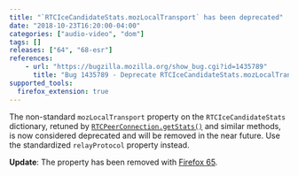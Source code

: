 ```yaml
---
title: "`RTCIceCandidateStats.mozLocalTransport` has been deprecated"
date: "2018-10-23T16:20:00-04:00"
categories: ["audio-video", "dom"]
tags: []
releases: ["64", "68-esr"]
references:
    - url: "https://bugzilla.mozilla.org/show_bug.cgi?id=1435789"
      title: "Bug 1435789 - Deprecate RTCIceCandidateStats.mozLocalTransport and add protocol and relayProtocol"
supported_tools:
  firefox_extension: true
---
```

The non-standard `mozLocalTransport` property on the `RTCIceCandidateStats` dictionary, retuned by [`RTCPeerConnection.getStats()`](https://developer.mozilla.org/docs/Web/API/RTCPeerConnection/getStats) and similar methods, is now considered deprecated and will be removed in the near future. Use the standardized `relayProtocol` property instead.

**Update**: The property has been removed with [Firefox 65](https://www.fxsitecompat.dev/en-CA/docs/2018/rtcicecandidatestats-has-been-updated-to-the-latest-spec/).

